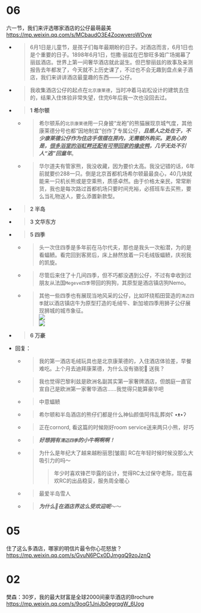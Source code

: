 
# 06

六一节，我们来评选哪家酒店的公仔最萌最美 https://mp.weixin.qq.com/s/MCbaudO3E4ZoowveroWOyw
- > 6月1日是儿童节，是孩子们每年最期盼的日子。对酒店而言，6月1日也是个重要的日子。1898年6月1日，恺撒·丽兹在巴黎旺多姆广场揭幕了丽兹酒店。世界上第一间奢华酒店就此诞生。但巴黎丽兹的故事及亲测报告去年都发了，今天就不上历史课了，不过也不会无趣到盘点亲子酒店，我们来讲讲酒店最童趣的东西——公仔。
- > 我收集酒店公仔的起点在`北京康莱德`，当时冲着马岩松设计的建筑去住的，结果入住体验非常失望，住完6年后我一次也没回去过。
- > **1 希尔顿**
  * > 希尔顿系的`北京康莱德`用一只身披“龙袍”的熊猫展现京城气度，其他康莱德分号也都“因地制宜”创作了专属公仔，***且感人之处在于，不少康莱德公仔作为住店手信摆在房内，无需额外购买。更良心的是，<ins>很多浴室的浴缸畔还配有可带回家的橡皮鸭</ins>，几乎无处不引人“逃”回童年***。
  * > 华尔道夫有管家熊，我没收藏，因为要价太高。我没记错的话，6年前就要价288一只。倒是北京首都机场希尔顿最最良心，40几块就能来一只机长熊或是空乘熊，质感卓然。由于价格太亲民，常常断货，我也是每次路过首都机场只要时间充裕，必搭班车去买熊，要么当礼物送人，要么添置新款型。
- > **2 半岛**
- > **3 文华东方**
- > **5 四季**
  * > 头一次住四季是多年前在马尔代夫，那也是我头一次船潜，为的是看蝠鲼。看完回到客房后，床上赫然放着一只毛绒版蝠鲼，庆祝我的凯旋。
  * > 尽管后来住了十几间四季，但不巧都没遇到公仔，不过有幸收到过朋友从法国`Megeve四季`带回的狗狗，其原型是酒店镇店狗Nemo。
  * > 其他一些四季也有展现当地风采的公仔，比如环绕稻田营造的`清迈四季`就以酒店镇店牛为原型打造的毛绒牛、新加坡四季用狮子公仔展现狮城的城市象征。 <br> ![](https://mmbiz.qpic.cn/mmbiz_jpg/19aXRovtSYwuhgHUV2pt5YdLIGyGa0G8icpfAibW9icmkUvumw91c0qR2LGiaNMP8uyBrTcWpuIq1QQBsFQTMYTcGw/640) <br> ![](https://mmbiz.qpic.cn/mmbiz_jpg/19aXRovtSYwuhgHUV2pt5YdLIGyGa0G8xRL7XnLOBXxOHSUVJ8o8bZ4yX90vzWB4iaWupaSRd5vibLLraD7tyiabw/640)
- > **6 万豪**
- 回复：
  * > 我的第一酒店毛绒玩具也是北京康莱德的，入住酒店体验差，早餐难吃。上个月去迪拜康莱德，为什么没有骆驼🐫 送我？
  * > 我也觉得巴黎利兹是欧洲名副其实第一家奢牌酒店，但朗庭一直官宣自己是欧洲第一家奢华酒店……我觉得只能算豪华吧
  * > 中意蝠鲼
  * > 希尔顿和半岛酒店的熊仔们都是什么神仙颜值阿伟乱葬岗ʕ •ᴥ•ʔ
  * > 正在cornord, 看这篇的时候刚好room service送来两只小熊，好巧
  * > ***好想拥有`清迈四季`的小牛啊啊啊！***
  * > 为什么是年纪大了越来越粉丽思[皱眉] RC在年轻时候时候没那么大吸引力的吗～
    >> 年少时喜欢锋芒毕露的设计，觉得RC太过保守老陈，现在喜欢RC的出品稳妥，服务周全暖心
  * > 最爱半岛雪人
  * > ***为什么🐻在酒店界这么受欢迎呢***～～

# 05

住了这么多酒店，哪家的明信片最令你心花怒放？ https://mp.weixin.qq.com/s/GvuN6PCx0DJmgqQ9zoJznQ

# 02

樊森：30岁，我的最大财富是全球2000间豪华酒店的Brochure https://mp.weixin.qq.com/s/9oqG1JniJb0egrqgW_6Uog
